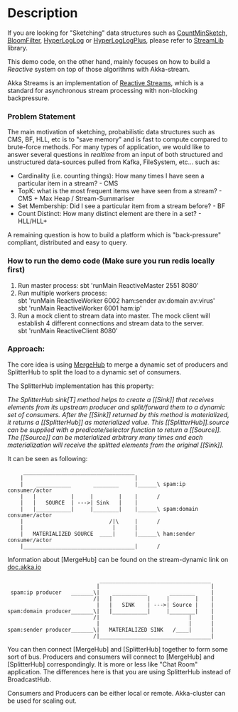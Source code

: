 Description
===========

If you are looking for "Sketching" data structures such as [CountMinSketch](https://en.wikipedia.org/wiki/Count%E2%80%93min_sketch), [BloomFilter](https://en.wikipedia.org/wiki/Bloom_filter), [HyperLogLog](https://en.wikipedia.org/wiki/HyperLogLog) 
or [HyperLogLogPlus](http://static.googleusercontent.com/external_content/untrusted_dlcp/research.google.com/en/us/pubs/archive/40671.pdf), please refer to [StreamLib](https://github.com/addthis/stream-lib) library. 
 
This demo code, on the other hand, mainly focuses on how to build a *Reactive* system on top of those algorithms with Akka-stream. 

Akka Streams is an implementation of [Reactive Streams](http://www.reactive-streams.org/), which is a standard for asynchronous stream processing with non-blocking backpressure.

### Problem Statement
The main motivation of sketching, probabilistic data structures such as CMS, BF, HLL, etc is to "save memory" and is fast to compute compared to brute-force methods.
For many types of application, we would like to answer several questions in *realtime* from an input of both structured and unstructured data-sources pulled from Kafka, FileSystem, etc... such as:
- Cardinality (i.e. counting things): How many times I have seen a particular item in a stream? - CMS
- TopK: what is the most frequent items we have seen from a stream? - CMS + Max Heap / Stream-Summariser
- Set Membership: Did I see a particular item from a stream before? - BF
- Count Distinct: How many distinct element are there in a set? - HLL/HLL+

A remaining question is how to build a platform which is "back-pressure" compliant, distributed and easy to query.


### How to run the demo code (Make sure you run redis locally first)
1. Run master process: sbt 'runMain ReactiveMaster 2551 8080'
2. Run multiple workers process: <br/>
sbt 'runMain ReactiveWorker 6002 ham:sender av:domain av:virus' <br/>
sbt 'runMain ReactiveWorker 6001 ham:ip' <br/>
3. Run a mock client to stream data into master. The mock client will establish 4 different connections and stream data to the server. <br/>
sbt 'runMain ReactiveClient 8080'


### Approach:
The core idea is using [MergeHub](http://doc.akka.io/docs/akka/2.4.12/scala/stream/stream-dynamic.html#Using_the_MergeHub) to merge a dynamic set of producers and SplitterHub to split the load to a dynamic set of consumers.

The SplitterHub implementation has this property:

*The SplitterHub sink[T] method helps to create a \[[Sink]] that receives elements from its upstream producer and split/forward them to a dynamic set of consumers. After the \[[Sink]] returned by this method is materialized, it returns a \[[SplitterHub]] as materialized value. This \[[SplitterHub]].source can be supplied with a predicate/selector function to return a \[[Source]]. The \[[Source]] can be materialized arbitrary many times and each materialization will receive the splitted elements from the original \[[Sink]].*

It can be seen as following:


```
     ___________________________________
	|									|
    |    ___________       ________		|______\ spam:ip consumer/actor
    |   |           |     |        |	|      / 
    |	|   SOURCE  | --->| Sink   |	|
    |   |___________|     |________|	|______\ spam:domain consumer/actor
    |	             			/|\		|      /
    |		                     |      |       
    |	MATERIALIZED SOURCE	 ____| 	    |______\ ham:sender consumer/actor
    |___________________________________|      /

```

Information about \[MergeHub] can be found on the stream-dynamic link on [doc.akka.io](http://doc.akka.io/docs/akka/2.4.12/scala/stream/stream-dynamic.html#Using_the_MergeHub)


```
                             ___________________________________
                            |									|
 spam:ip producer   _______\|    ___________       ________		| 
                           /|   |           |     |        |	| 
                            |	|   SINK    | --->| Source |	|
spam:domain producer_______\|   |___________|     |________|	| 
                           /|	             			 |		|
                            |		                     |      |       
spam:sender producer_______\|   MATERIALIZED SINK	/____| 	    | 
                           /|___________________________________|      

```


You can then connect \[MergeHub] and \[SplitterHub] together to form some sort of bus. Producers and consumers will
connect to \[MergeHub] and \[SplitterHub] correspondingly. It is more or less like "Chat Room" application. 
The differences here is that you are using SplitterHub instead of BroadcastHub.

Consumers and Producers can be either local or remote. Akka-cluster can be used for scaling out.



